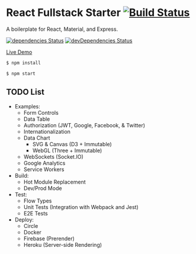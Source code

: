 # React Fullstack Starter [![Build Status](https://circleci.com/gh/Shyam-Chen/React-Fullstack-Starter.png)](https://circleci.com/gh/Shyam-Chen/React-Fullstack-Starter)

A boilerplate for React, Material, and Express.

[![dependencies Status](https://david-dm.org/Shyam-Chen/React-Fullstack-Starter/status.svg)](https://david-dm.org/Shyam-Chen/React-Fullstack-Starter)
[![devDependencies Status](https://david-dm.org/Shyam-Chen/React-Fullstack-Starter/dev-status.svg)](https://david-dm.org/Shyam-Chen/React-Fullstack-Starter?type=dev)

[Live Demo](https://react-by-example.firebaseapp.com/)

```bash
$ npm install
```

```bash
$ npm start
```

## TODO List

* Examples:
  * Form Controls
  * Data Table
  * Authorization (JWT, Google, Facebook, & Twitter)
  * Internationalization
  * Data Chart
    * SVG & Canvas (D3 + Immutable)
    * WebGL (Three + Immutable)
  * WebSockets (Socket.IO)
  * Google Analytics
  * Service Workers
* Build:
  * Hot Module Replacement
  * Dev/Prod Mode
* Test:
  * Flow Types
  * Unit Tests (Integration with Webpack and Jest)
  * E2E Tests
* Deploy:
  * Circle
  * Docker
  * Firebase (Prerender)
  * Heroku (Server-side Rendering)
